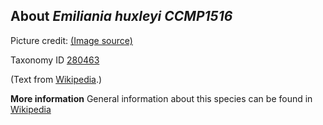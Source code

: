 **About *Emiliania huxleyi CCMP1516***
-------------------------

Picture credit: [(Image source)](https://en.wikipedia.org/wiki/Gephyrocapsa_huxleyi#/media/File:Emiliania_huxleyi.jpg)

Taxonomy ID [280463](https://www.uniprot.org/taxonomy/280463)

(Text from [Wikipedia](https://en.wikipedia.org/).)

**More information**
General information about this species can be found in [Wikipedia](https://en.wikipedia.org/wiki/emiliania_huxleyi)
